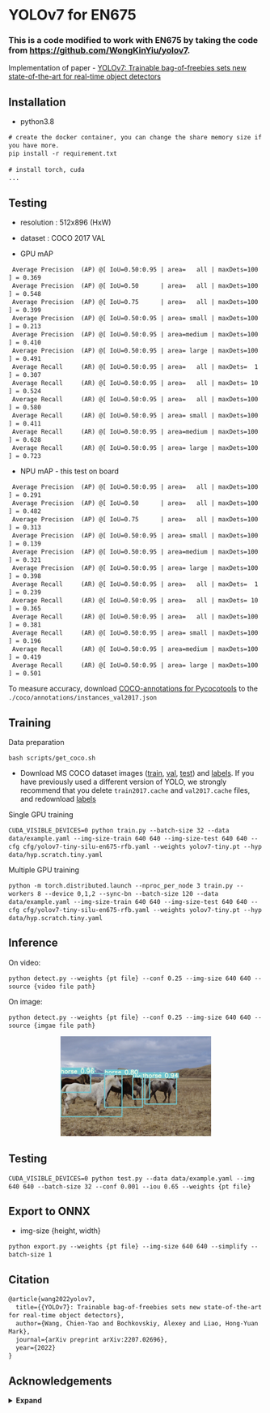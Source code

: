 # YOLOv7 for EN675
### This is a code modified to work with EN675 by taking the code from https://github.com/WongKinYiu/yolov7.

Implementation of paper - [YOLOv7: Trainable bag-of-freebies sets new state-of-the-art for real-time object detectors](https://arxiv.org/abs/2207.02696)

## Installation

- python3.8
``` shell
# create the docker container, you can change the share memory size if you have more.
pip install -r requirement.txt

# install torch, cuda
...
```


## Testing
- resolution : 512x896 (HxW)   
- dataset : COCO 2017 VAL

- GPU mAP

```
 Average Precision  (AP) @[ IoU=0.50:0.95 | area=   all | maxDets=100 ] = 0.369
 Average Precision  (AP) @[ IoU=0.50      | area=   all | maxDets=100 ] = 0.548
 Average Precision  (AP) @[ IoU=0.75      | area=   all | maxDets=100 ] = 0.399
 Average Precision  (AP) @[ IoU=0.50:0.95 | area= small | maxDets=100 ] = 0.213
 Average Precision  (AP) @[ IoU=0.50:0.95 | area=medium | maxDets=100 ] = 0.410
 Average Precision  (AP) @[ IoU=0.50:0.95 | area= large | maxDets=100 ] = 0.491
 Average Recall     (AR) @[ IoU=0.50:0.95 | area=   all | maxDets=  1 ] = 0.307
 Average Recall     (AR) @[ IoU=0.50:0.95 | area=   all | maxDets= 10 ] = 0.524
 Average Recall     (AR) @[ IoU=0.50:0.95 | area=   all | maxDets=100 ] = 0.580
 Average Recall     (AR) @[ IoU=0.50:0.95 | area= small | maxDets=100 ] = 0.411
 Average Recall     (AR) @[ IoU=0.50:0.95 | area=medium | maxDets=100 ] = 0.628
 Average Recall     (AR) @[ IoU=0.50:0.95 | area= large | maxDets=100 ] = 0.723
```

- NPU mAP - this test on board

```
 Average Precision  (AP) @[ IoU=0.50:0.95 | area=   all | maxDets=100 ] = 0.291
 Average Precision  (AP) @[ IoU=0.50      | area=   all | maxDets=100 ] = 0.482
 Average Precision  (AP) @[ IoU=0.75      | area=   all | maxDets=100 ] = 0.313
 Average Precision  (AP) @[ IoU=0.50:0.95 | area= small | maxDets=100 ] = 0.139
 Average Precision  (AP) @[ IoU=0.50:0.95 | area=medium | maxDets=100 ] = 0.321
 Average Precision  (AP) @[ IoU=0.50:0.95 | area= large | maxDets=100 ] = 0.398
 Average Recall     (AR) @[ IoU=0.50:0.95 | area=   all | maxDets=  1 ] = 0.239
 Average Recall     (AR) @[ IoU=0.50:0.95 | area=   all | maxDets= 10 ] = 0.365
 Average Recall     (AR) @[ IoU=0.50:0.95 | area=   all | maxDets=100 ] = 0.381
 Average Recall     (AR) @[ IoU=0.50:0.95 | area= small | maxDets=100 ] = 0.196
 Average Recall     (AR) @[ IoU=0.50:0.95 | area=medium | maxDets=100 ] = 0.419
 Average Recall     (AR) @[ IoU=0.50:0.95 | area= large | maxDets=100 ] = 0.501
```

To measure accuracy, download [COCO-annotations for Pycocotools](http://images.cocodataset.org/annotations/annotations_trainval2017.zip) to the `./coco/annotations/instances_val2017.json`

## Training

Data preparation

``` shell
bash scripts/get_coco.sh
```

* Download MS COCO dataset images ([train](http://images.cocodataset.org/zips/train2017.zip), [val](http://images.cocodataset.org/zips/val2017.zip), [test](http://images.cocodataset.org/zips/test2017.zip)) and [labels](https://github.com/WongKinYiu/yolov7/releases/download/v0.1/coco2017labels-segments.zip). If you have previously used a different version of YOLO, we strongly recommend that you delete `train2017.cache` and `val2017.cache` files, and redownload [labels](https://github.com/WongKinYiu/yolov7/releases/download/v0.1/coco2017labels-segments.zip) 

Single GPU training

``` shell
CUDA_VISIBLE_DEVICES=0 python train.py --batch-size 32 --data data/example.yaml --img-size-train 640 640 --img-size-test 640 640 --cfg cfg/yolov7-tiny-silu-en675-rfb.yaml --weights yolov7-tiny.pt --hyp data/hyp.scratch.tiny.yaml

```

Multiple GPU training

``` shell
python -m torch.distributed.launch --nproc_per_node 3 train.py --workers 8 --device 0,1,2 --sync-bn --batch-size 120 --data data/example.yaml --img-size-train 640 640 --img-size-test 640 640 --cfg cfg/yolov7-tiny-silu-en675-rfb.yaml --weights yolov7-tiny.pt --hyp data/hyp.scratch.tiny.yaml

```


## Inference

On video:
``` shell
python detect.py --weights {pt file} --conf 0.25 --img-size 640 640 --source {video file path}
```

On image:
``` shell
python detect.py --weights {pt file} --conf 0.25 --img-size 640 640 --source {imgae file path}
```

<div align="center">
    <a href="./">
        <img src="./figure/horses_prediction.jpg" width="59%"/>
    </a>
</div>


## Testing

``` shell
CUDA_VISIBLE_DEVICES=0 python test.py --data data/example.yaml --img 640 640 --batch-size 32 --conf 0.001 --iou 0.65 --weights {pt file} 
```


## Export to ONNX
- img-size {height, width}
  
```shell
python export.py --weights {pt file} --img-size 640 640 --simplify --batch-size 1
```


## Citation

```
@article{wang2022yolov7,
  title={{YOLOv7}: Trainable bag-of-freebies sets new state-of-the-art for real-time object detectors},
  author={Wang, Chien-Yao and Bochkovskiy, Alexey and Liao, Hong-Yuan Mark},
  journal={arXiv preprint arXiv:2207.02696},
  year={2022}
}
```


## Acknowledgements

<details><summary> <b>Expand</b> </summary>

* [https://github.com/AlexeyAB/darknet](https://github.com/AlexeyAB/darknet)
* [https://github.com/WongKinYiu/yolor](https://github.com/WongKinYiu/yolor)
* [https://github.com/WongKinYiu/PyTorch_YOLOv4](https://github.com/WongKinYiu/PyTorch_YOLOv4)
* [https://github.com/WongKinYiu/ScaledYOLOv4](https://github.com/WongKinYiu/ScaledYOLOv4)
* [https://github.com/Megvii-BaseDetection/YOLOX](https://github.com/Megvii-BaseDetection/YOLOX)
* [https://github.com/ultralytics/yolov3](https://github.com/ultralytics/yolov3)
* [https://github.com/ultralytics/yolov5](https://github.com/ultralytics/yolov5)
* [https://github.com/DingXiaoH/RepVGG](https://github.com/DingXiaoH/RepVGG)
* [https://github.com/JUGGHM/OREPA_CVPR2022](https://github.com/JUGGHM/OREPA_CVPR2022)
* [https://github.com/TexasInstruments/edgeai-yolov5/tree/yolo-pose](https://github.com/TexasInstruments/edgeai-yolov5/tree/yolo-pose)

</details>
